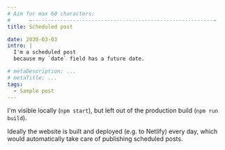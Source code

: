 ```yaml
---
# Aim for max 60 characters:
#      ←----------------------------------------------------------→
title: Scheduled post

date: 2030-03-03
intro: |
  I'm a scheduled post
  because my `date` field has a future date.

# metaDescription: ...
# metaTitle: ...
tags:
  - Sample post
---
```


I'm visible locally (`npm start`),
but left out of the production build (`npm run build`).

Ideally the website is built and deployed (e.g. to Netlify) every day,
which would automatically take care of publishing scheduled posts.
